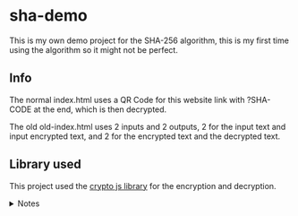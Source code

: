 # sha-demo

This is my own demo project for the SHA-256 algorithm,
this is my first time using the algorithm so it might not be perfect.

## Info

The normal index.html uses a QR Code for this website link with ?SHA-CODE at the end, which is then decrypted.

The old old-index.html uses 2 inputs and 2 outputs, 2 for the input text and input encrypted text, and 2 for the encrypted text and the decrypted text.

## Library used

This project used the [crypto js library](https://cryptojs.gitbook.io/docs/) for the encryption and decryption.

<details>
<summary>Notes</summary>
<hr>

_Note: the key used is "Very secret key" which is easy to see in the main.js file, which is really really bad practice and you should of course never expose your key. This implementation doesn't have salt or anything like that, so it's not really secure._

_Unrelated: If you are using any keys or tokens for an open source project, use a .env file. Please._

<hr>

</details>
